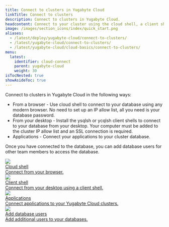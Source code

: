 ```yaml
---
title: Connect to clusters in Yugabyte Cloud
linkTitle: Connect to clusters
description: Connect to clusters in Yugabyte Cloud.
headcontent: Connect to your cluster using the cloud shell, a client shell, and from applications.
image: /images/section_icons/index/quick_start.png
aliases:
  - /latest/deploy/yugabyte-cloud/connect-to-clusters/
  - /latest/yugabyte-cloud/connect-to-clusters/
  - /latest/yugabyte-cloud/cloud-basics/connect-to-clusters/
menu:
  latest:
    identifier: cloud-connect
    parent: yugabyte-cloud
    weight: 30
isTocNested: true
showAsideToc: true
---
```


Connect to clusters in Yugabyte Cloud in the following ways:

- From a browser - Use cloud shell to connect to your database using any modern browser. No need to set up an IP allow list, all you need is your database password.
- From your desktop - Install the ysqlsh or ycqlsh client shells to connect to your database from your desktop. Your computer must be added to the cluster IP allow list and an SSL connection is required.
- Applications - Connect your applications to your cluster database.

Once you have connected to the database, you can add database users for other team members to access the database.

<div class="row">

  <div class="col-12 col-md-6 col-lg-12 col-xl-6">
    <a class="section-link icon-offset" href="connect-cloud-shell/">
      <div class="head">
        <img class="icon" src="/images/section_icons/manage/backup.png" aria-hidden="true" />
        <div class="title">Cloud shell</div>
      </div>
      <div class="body">
        Connect from your browser.
      </div>
    </a>
  </div>

  <div class="col-12 col-md-6 col-lg-12 col-xl-6">
    <a class="section-link icon-offset" href="connect-client-shell/">
      <div class="head">
        <img class="icon" src="/images/section_icons/manage/backup.png" aria-hidden="true" />
        <div class="title">Client shell</div>
      </div>
      <div class="body">
        Connect from your desktop using a client shell.
      </div>
    </a>
  </div>

  <div class="col-12 col-md-6 col-lg-12 col-xl-6">
    <a class="section-link icon-offset" href="connect-applications/">
      <div class="head">
        <img class="icon" src="/images/section_icons/develop/real-world-apps.png" aria-hidden="true" />
        <div class="title">Applications</div>
      </div>
      <div class="body">
        Connect applications to your Yugabyte Cloud clusters.
      </div>
    </a>
  </div>

  <div class="col-12 col-md-6 col-lg-12 col-xl-6">
    <a class="section-link icon-offset" href="add-users/">
      <div class="head">
        <img class="icon" src="/images/section_icons/secure/create-roles.png" aria-hidden="true" />
        <div class="title">Add database users</div>
      </div>
      <div class="body">
        Add additional users to your databases.
      </div>
    </a>
  </div>

</div>
